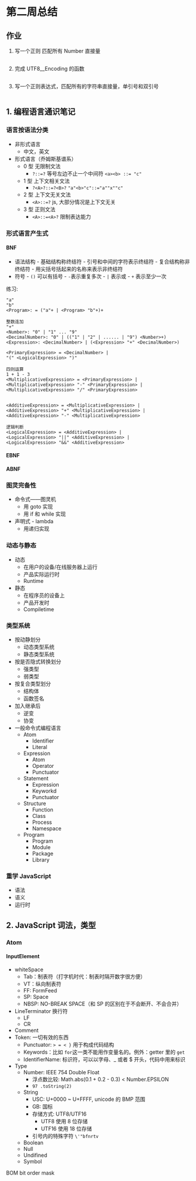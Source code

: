 # 第二周总结

## 作业

1. 写一个正则 匹配所有 Number 直接量

```js
```

2. 完成 UTF8__Encoding 的函数

```js
```

3. 写一个正则表达式，匹配所有的字符串直接量，单引号和双引号

```js
```

## 1. 编程语言通识笔记

### 语言按语法分类

- 非形式语言
  - 中文，英文
- 形式语言（乔姆斯基谱系）
  - 0 型 无限制文法
    - `?::=?` 等号左边不止一个中间符 `<a><b> ::= "c"`
  - 1 型 上下文相关文法
    - `?<A>?::=?<B>?` `"a"<b>"c"::="a""x""c"`
  - 2 型 上下文无关文法
    - `<A>::=?` js, 大部分情况是上下文无关
  - 3 型 正则文法
    - `<A>::=<A>?` 限制表达能力

### 形式语言产生式

#### BNF

- 语法结构 - 基础结构称终结符 - 引号和中间的字符表示终结符 - 复合结构称非终结符 - 用尖括号括起来的名称来表示非终结符
- 符号 - `()` 可以有括号 - `-`表示重复多次 - `|` 表示或 - `+` 表示至少一次

练习:

```
"a"
"b"
<Program>: = ("a"+ | <Program> "b"+)+

整数连加
"+"
<Number>: "0" | "1" ... "9"
<DecimalNumber>: "0" | (("1" | "2" | ...... | "9") <Number>+)
<Expression>: <DecimalNumber> | (<Expression> "+" <DecimalNumber>)

<PrimaryExpression> = <DecimalNumber> |
"(" <LogicalExpression> ")"

四则运算
1 + 1 - 3
<MultiplicativeExpression> = <PrimaryExpression> | <MultiplicativeExpression> "-" <PrimaryExpression> | <MultiplicativeExpression> "/" <PrimaryExpression>


<AdditiveExpression> = <MultiplicativeExpression> | <AdditiveExpression> "+" <MultiplicativeExpression> | <AdditiveExpression> "-" <MultiplicativeExpression>

逻辑判断
<LogicalExpression> = <AdditiveExpression> |
<LogicalExpression> "||" <AdditiveExpression> |
<LogicalExpression> "&&" <AdditiveExpression>
```

#### EBNF

#### ABNF

### 图灵完备性

- 命令式——图灵机
  - 用 goto 实现
  - 用 if 和 while 实现
- 声明式 - lambda
  - 用递归实现

### 动态与静态

- 动态
  - 在用户的设备/在线服务器上运行
  - 产品实际运行时
  - Runtime
- 静态
  - 在程序员的设备上
  - 产品开发时
  - Compiletime

### 类型系统

- 按动静划分
  - 动态类型系统
  - 静态类型系统
- 按是否隐式转换划分
  - 强类型
  - 弱类型
- 按复合类型划分
  - 结构体
  - 函数签名
- 加入继承后
  - 逆变
  - 协变
- 一般命令式编程语言
  - Atom
    - Identifier
    - Literal
  - Expression
    - Atom
    - Operator
    - Punctuator
  - Statement
    - Expression
    - Keyworkd
    - Punctuator
  - Structure
    - Function
    - Class
    - Process
    - Namespace
  - Program
    - Program
    - Module
    - Package
    - Library

### 重学 JavaScript

- 语法
- 语义
- 运行时

## 2. JavaScript 词法，类型

### Atom

#### InputElement

- whiteSpace
  - Tab：制表符（打字机时代：制表时隔开数字很方便）
  - VT：纵向制表符
  - FF: FormFeed
  - SP: Space
  - NBSP: NO-BREAK SPACE（和 SP 的区别在于不会断开、不会合并）
- LineTerminator 换行符
  - LF
  - CR
- Comment
- Token: 一切有效的东西
  - Punctuator: `> = < }` 用于构成代码结构
  - Keywords：比如 `for`这一类不能用作变量名的。例外：getter 里的 `get`
  - IdentifierName: 标识符，可以以字母、\_ 或者 \$ 开头，代码中用来标识
- Type
  - Number: IEEE 754 Double Float
    - 浮点数比较: Math.abs(0.1 + 0.2 - 0.3) < Number.EPSILON
    - `97 .toString(2)`
  - String
    - USC: U+0000 ~ U+FFFF, unicode 的 BMP 范围
    - GB: 国标
    - 存储方式: UTF8/UTF16
      - UTF8 使用 8 位存储
      - UTF16 使用 18 位存储
    - 引号内的特殊字符 `\'"bfnrtv`
  - Boolean
  - Null
  - Undifined
  - Symbol

BOM bit order mask
